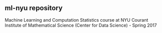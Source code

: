 ## ml-nyu repository

Machine Learning and Computation Statistics course at NYU Courant Institute of Mathematical Science (Center for Data Science) - Spring 2017